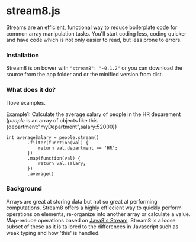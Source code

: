 stream8.js
==========

Streams are an efficient, functional way to reduce boilerplate code for common array manipulation tasks. You'll start coding less, coding quicker and have code which is not only easier to read, but less prone to errors.

<h3>Installation</h3>
Stream8 is on bower with <code>"stream8": "~0.1.2"</code> or you can download the source from the app folder and or the minified version from dist.

<h3>What does it do?</h3>
I love examples.

Example1: Calculate the average salary of people in the HR deparement (<i>people</i> is an array of objects like this {department:"myDepartment",salary:52000})
<pre><code>int averageSalary = people.stream()
		.filter(function(val) {
			return val.department == 'HR';
		})
		.map(function(val) {
			return val.salary;
		})
		.average()</code></pre>

<h3>Background</h3>
Arrays are great at storing data but not so great at performing computations. Stream8 offers a highly effiecient way to quickly perform operations on elements, re-organize into another array or calculate a value. Map-reduce operations based on <a href="https://docs.oracle.com/javase/8/docs/api/java/util/stream/Stream.html" target="_blank">Java8's Stream</a>. Stream8 is a loose subset of these as it is tailored to the differences in Javascript such as weak typing and how 'this' is handled.
